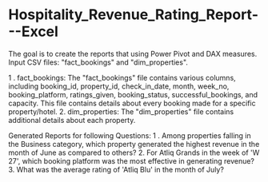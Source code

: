 # Hospitality_Revenue_Rating_Report---Excel
The goal is to create the reports that using Power Pivot and DAX measures. 
Input CSV files: "fact_bookings" and "dim_properties".

1 . fact_bookings: The "fact_bookings" file contains various columns, including booking_id, property_id, check_in_date, month, week_no, booking_platform, ratings_given, booking_status, successful_bookings, and capacity. This file contains details about every booking made for a specific property/hotel.
2. dim_properties: The "dim_properties" file contains additional details about each property.

Generated Reports for following Questions:
1 . Among properties falling in the Business category, which property generated the highest revenue in the month of June as compared to others?
2.	For Atliq Grands in the week of 'W 27', which booking platform was the most effective in generating revenue?
3.	What was the average rating of 'Atliq Blu' in the month of July?
